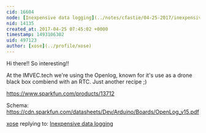 ```yaml
---
cid: 16604
node: [Inexpensive data logging](../notes/cfastie/04-25-2017/inexpensive-data-logging)
nid: 14135
created_at: 2017-04-25 07:45:02 +0000
timestamp: 1493106302
uid: 497123
author: [xose](../profile/xose)
---
```


Hi there!! So interesting!! 

At the IMVEC.tech we're using the Openlog, known for it's use as a drone black box combiend with an RTC. Just another recipe ;)

https://www.sparkfun.com/products/13712

Schema: https://cdn.sparkfun.com/datasheets/Dev/Arduino/Boards/OpenLog_v15.pdf

[xose](../profile/xose) replying to: [Inexpensive data logging](../notes/cfastie/04-25-2017/inexpensive-data-logging)

